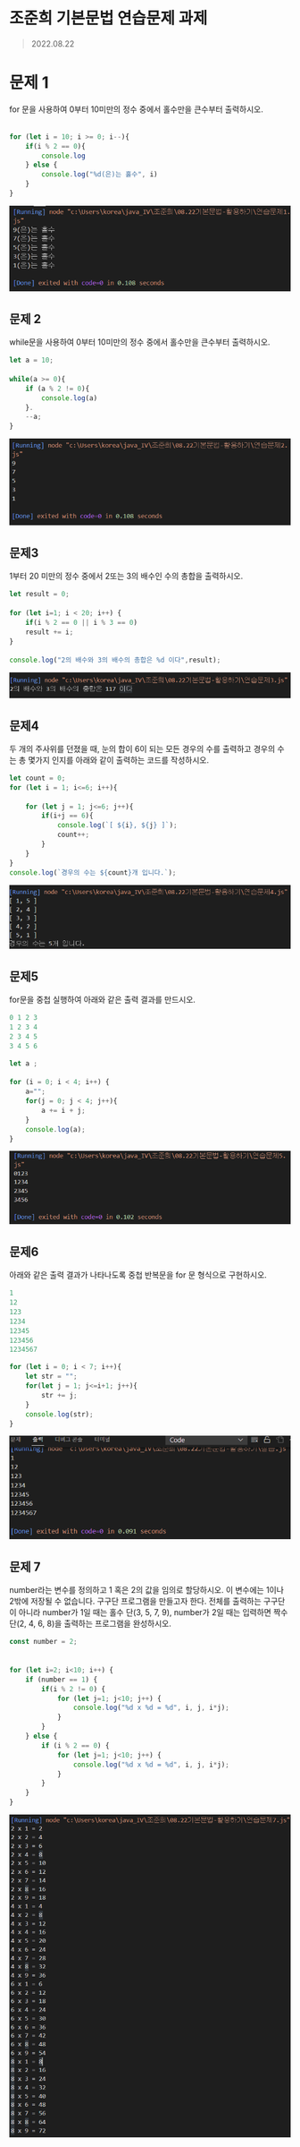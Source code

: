 # 조준희 기본문법 연습문제 과제
> 2022.08.22

# 문제 1
for 문을 사용하여 0부터 10미만의 정수 중에서 홀수만을 큰수부터 출력하시오.

```javascript

for (let i = 10; i >= 0; i--){
    if(i % 2 == 0){
        console.log
    } else {
        console.log("%d(은)는 홀수", i)
    }
}
```
![1](./%EC%97%B0%EC%8A%B5%EB%AC%B8%EC%A0%9Cimg/%EB%AC%B8%EC%A0%9C1.PNG)

## 문제 2
while문을 사용하여 0부터 10미만의 정수 중에서 홀수만을 큰수부터 출력하시오.

```javascript
let a = 10;

while(a >= 0){
    if (a % 2 != 0){
        console.log(a)
    }.
    --a;
}

```

![2](./%EC%97%B0%EC%8A%B5%EB%AC%B8%EC%A0%9Cimg/%EB%AC%B8%EC%A0%9C2.PNG)

## 문제3
1부터 20 미만의 정수 중에서 2또는 3의 배수인 수의 총합을 출력하시오.

```javascript
let result = 0;

for (let i=1; i < 20; i++) {
    if(i % 2 == 0 || i % 3 == 0)
    result += i;
}

console.log("2의 배수와 3의 배수의 총합은 %d 이다",result);
```

![3](./%EC%97%B0%EC%8A%B5%EB%AC%B8%EC%A0%9Cimg/%EB%AC%B8%EC%A0%9C3.PNG)

## 문제4
두 개의 주사위를 던졌을 때, 눈의 합이 6이 되는 모든 경우의 수를 출력하고 경우의 수는 총 몇가지 인지를 아래와 같이 출력하는 코드를 작성하시오.

```javascript
let count = 0;
for (let i = 1; i<=6; i++){

    for (let j = 1; j<=6; j++){
        if(i+j == 6){
            console.log(`[ ${i}, ${j} ]`);
            count++;
        }
    }
}
console.log(`경우의 수는 ${count}개 입니다.`);
```
![4](./%EC%97%B0%EC%8A%B5%EB%AC%B8%EC%A0%9Cimg/%EB%AC%B8%EC%A0%9C%204.PNG)


## 문제5
for문을 중첩 실행하여 아래와 같은 출력 결과를 만드시오.


```javascript
0 1 2 3
1 2 3 4
2 3 4 5
3 4 5 6
```

```javascript
let a ;

for (i = 0; i < 4; i++) {
    a="";
    for(j = 0; j < 4; j++){
        a += i + j;
    }
    console.log(a);
}
```

![5](./%EC%97%B0%EC%8A%B5%EB%AC%B8%EC%A0%9Cimg/%EB%AC%B8%EC%A0%9C5.PNG)

## 문제6
아래와 같은 출력 결과가 나타나도록 중첩 반복문을 for 문 형식으로 구현하시오.

```javascript
1
12
123
1234
12345
123456
1234567
```

```javascript
for (let i = 0; i < 7; i++){
    let str = "";
    for(let j = 1; j<=i+1; j++){
        str += j;
    }   
    console.log(str);
}
```

![6](./%EC%97%B0%EC%8A%B5%EB%AC%B8%EC%A0%9Cimg/%EB%AC%B8%EC%A0%9C6.PNG)

## 문제 7

number라는 변수를 정의하고 1 혹은 2의 값을 임의로 할당하시오. 이 변수에는 1이나 2밖에 저장될 수 없습니다.
구구단 프로그램을 만들고자 한다.
전체를 출력하는 구구단이 아니라 number가 1일 때는 홀수 단(3, 5, 7, 9), number가 2일 때는 입력하면 짝수 단(2, 4, 6,
8)을 출력하는 프로그램을 완성하시오.


```javascript
const number = 2;


for (let i=2; i<10; i++) {
    if (number == 1) {
        if(i % 2 != 0) {
            for (let j=1; j<10; j++) {
                console.log("%d x %d = %d", i, j, i*j);
            }
        }
    } else {
        if (i % 2 == 0) {
            for (let j=1; j<10; j++) {
                console.log("%d x %d = %d", i, j, i*j);
            }
        }
    }
}
```

![7](./%EC%97%B0%EC%8A%B5%EB%AC%B8%EC%A0%9Cimg/%EB%AC%B8%EC%A0%9C%207.PNG)